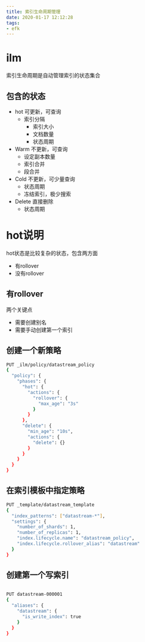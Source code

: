 ```yaml
---
title: 索引生命周期管理
date: 2020-01-17 12:12:28
tags:
- efk
---
```


# ilm

索引生命周期是自动管理索引的状态集合

## 包含的状态

- hot 可更新，可查询
    - 索引分隔
        - 索引大小
        - 文档数量
        - 状态周期
- Warm 不更新，可查询
    - 设定副本数量
    - 索引合并
    - 段合并
- Cold 不更新，可少量查询
    - 状态周期
    - 冻结索引，极少搜索
- Delete 直接删除
    - 状态周期

# hot说明

hot状态是比较复杂的状态，包含两方面

- 有rollover
- 没有rollover

## 有rollover

两个关键点 

- 需要创建别名
- 需要手动创建第一个索引

## 创建一个新策略

```bash
PUT _ilm/policy/datastream_policy   
{
  "policy": {
    "phases": {
      "hot": {
        "actions": {
          "rollover": {
            "max_age": "3s"
          }
        }
      },
      "delete": {
        "min_age": "10s",
        "actions": {
          "delete": {}
        }
      }
    }
  }
}
```

## 在索引模板中指定策略

```bash
PUT _template/datastream_template
{
  "index_patterns": ["datastream-*"],                 
  "settings": {
    "number_of_shards": 1,
    "number_of_replicas": 1,
    "index.lifecycle.name": "datastream_policy",      
    "index.lifecycle.rollover_alias": "datastream"    
  }
}
```

## 创建第一个写索引

```bash

PUT datastream-000001
{
  "aliases": {
    "datastream": {
      "is_write_index": true
    }
  }
}
```